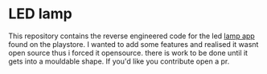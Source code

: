 # LED lamp
This repository contains the reverse engineered code for the led [lamp app](https://play.google.com/store/apps/details?id=com.ledlamp&pcampaignid=web_share) found on the playstore.
I wanted to add some features and realised it wasnt open source thus i forced it opensource.
there is work to be done until it gets into a mouldable shape. If you'd like you contribute open a pr.
